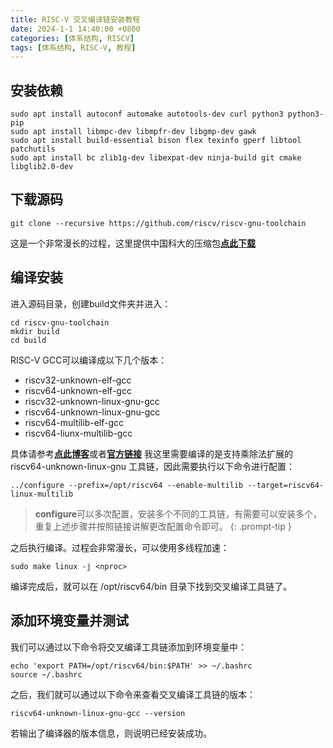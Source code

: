 ```yaml
---
title: RISC-V 交叉编译链安装教程
date: 2024-1-1 14:40:00 +0800
categories: [体系结构, RISCV]
tags: [体系结构, RISC-V, 教程]
---
```


## 安装依赖
```shell
sudo apt install autoconf automake autotools-dev curl python3 python3-pip 
sudo apt install libmpc-dev libmpfr-dev libgmp-dev gawk 
sudo apt install build-essential bison flex texinfo gperf libtool patchutils 
sudo apt install bc zlib1g-dev libexpat-dev ninja-build git cmake libglib2.0-dev
```

## 下载源码
```shell
git clone --recursive https://github.com/riscv/riscv-gnu-toolchain
```
这是一个非常漫长的过程，这里提供中国科大的压缩包[**点此下载**](https://soc.ustc.edu.cn/CECS/appendix/riscv-gnu-toolchain.zip)

## 编译安装
进入源码目录，创建build文件夹并进入：

```shell
cd riscv-gnu-toolchain
mkdir build
cd build
```

RISC-V GCC可以编译成以下几个版本：
* riscv32-unknown-elf-gcc
* riscv64-unknown-elf-gcc
* riscv32-unknown-linux-gnu-gcc
* riscv64-unknown-linux-gnu-gcc
* riscv64-multilib-elf-gcc
* riscv64-liunx-multilib-gcc  

具体请参考[**点此博客**](https://blog.csdn.net/DP29syM41zyGndVF/article/details/106110178)或者[**官方链接**](https://github.com/riscv-collab/riscv-gnu-toolchain)
我这里需要编译的是支持乘除法扩展的 riscv64-unknown-linux-gnu 工具链，因此需要执行以下命令进行配置：

```shell
../configure --prefix=/opt/riscv64 --enable-multilib --target=riscv64-linux-multilib
```

> **configure**可以多次配置，安装多个不同的工具链，有需要可以安装多个，重复上述步骤并按照链接讲解更改配置命令即可。
{: .prompt-tip }

之后执行编译。过程会非常漫长，可以使用多线程加速：
```shell
sudo make linux -j <nproc>
```
编译完成后，就可以在 /opt/riscv64/bin 目录下找到交叉编译工具链了。

## 添加环境变量并测试
我们可以通过以下命令将交叉编译工具链添加到环境变量中：
```shell
echo 'export PATH=/opt/riscv64/bin:$PATH' >> ~/.bashrc
source ~/.bashrc
```
之后，我们就可以通过以下命令来查看交叉编译工具链的版本：
```shell
riscv64-unknown-linux-gnu-gcc --version
```
若输出了编译器的版本信息，则说明已经安装成功。
